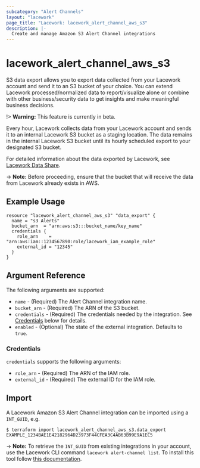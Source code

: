 ```yaml
---
subcategory: "Alert Channels"
layout: "lacework"
page_title: "Lacework: lacework_alert_channel_aws_s3"
description: |-
  Create and manage Amazon S3 Alert Channel integrations
---
```


# lacework\_alert\_channel\_aws\_s3

S3 data export allows you to export data collected from your Lacework account and send it to an S3 bucket of
your choice. You can extend Lacework processed/normalized data to report/visualize alone or combine with other
business/security data to get insights and make meaningful business decisions.

!> **Warning:** This feature is currently in beta.

Every hour, Lacework collects data from your Lacework account and sends it to an internal Lacework S3 bucket as
a staging location. The data remains in the internal Lacework S3 bucket until its hourly scheduled export to your
designated S3 bucket.

For detailed information about the data exported by Lacework, see [Lacework Data Share](https://support.lacework.com/hc/sections/360011719393).

-> **Note:** Before proceeding, ensure that the bucket that will receive the data from Lacework already exists in AWS.

## Example Usage

```hcl
resource "lacework_alert_channel_aws_s3" "data_export" {
  name = "s3 Alerts"
  bucket_arn  = "arn:aws:s3:::bucket_name/key_name"
  credentials {
    role_arn    = "arn:aws:iam::1234567890:role/lacework_iam_example_role"
    external_id = "12345"
  }
}
```

## Argument Reference

The following arguments are supported:

* `name` - (Required) The Alert Channel integration name.
* `bucket_arn` - (Required) The ARN of the S3 bucket.
* `credentials` - (Required) The credentials needed by the integration. See [Credentials](#credentials) below for details.
* `enabled` - (Optional) The state of the external integration. Defaults to `true`.

### Credentials

`credentials` supports the following arguments:

* `role_arn` - (Required) The ARN of the IAM role.
* `external_id` - (Required) The external ID for the IAM role.

## Import

A Lacework Amazon S3 Alert Channel integration can be imported using a `INT_GUID`, e.g.

```
$ terraform import lacework_alert_channel_aws_s3.data_export EXAMPLE_1234BAE1E42182964D23973F44CFEA3C4AB63B99E9A1EC5
```
-> **Note:** To retrieve the `INT_GUID` from existing integrations in your account, use the
	Lacework CLI command `lacework alert-channel list`. To install this tool follow
	[this documentation](https://docs.lacework.com/cli/).
